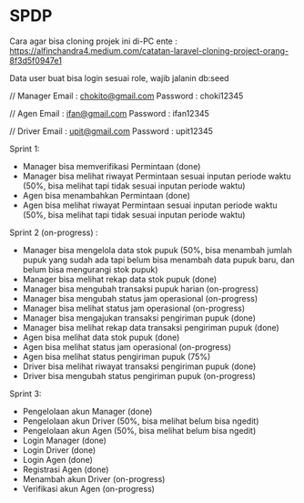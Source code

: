 # SPDP

Cara agar bisa cloning projek ini di-PC ente :
https://alfinchandra4.medium.com/catatan-laravel-cloning-project-orang-8f3d5f0947e1

Data user buat bisa login sesuai role, wajib jalanin db:seed

// Manager
Email     : chokito@gmail.com
Password  : choki12345

// Agen
Email     : ifan@gmail.com
Password  : ifan12345

// Driver
Email     : upit@gmail.com
Password  : upit12345

Sprint 1:
- Manager bisa memverifikasi Permintaan (done)
- Manager bisa melihat riwayat Permintaan sesuai inputan periode waktu (50%, bisa melihat tapi tidak sesuai inputan periode waktu)
- Agen bisa menambahkan Permintaan (done)
- Agen bisa melihat riwayat Permintaan sesuai inputan periode waktu (50%, bisa melihat tapi tidak sesuai inputan periode waktu)

Sprint 2 (on-progress) :
- Manager bisa mengelola data stok pupuk (50%, bisa menambah jumlah pupuk yang sudah ada tapi belum bisa menambah data pupuk baru, dan belum bisa mengurangi stok pupuk)
- Manager bisa melihat rekap data stok pupuk (done)
- Manager bisa mengubah transaksi pupuk harian (on-progress)
- Manager bisa mengubah status jam operasional (on-progress)
- Manager bisa melihat status jam operasional (on-progress)
- Manager bisa mengajukan transaksi pengiriman pupuk (done)
- Manager bisa melihat rekap data transaksi pengiriman pupuk (done)
- Agen bisa melihat data stok pupuk (done)
- Agen bisa melihat status jam operasional (on-progress)
- Agen bisa melihat status pengiriman pupuk (75%)
- Driver bisa melihat riwayat transaksi pengiriman pupuk (done)
- Driver bisa mengubah status pengiriman pupuk (on-progress)

Sprint 3:
- Pengelolaan akun Manager (done)
- Pengelolaan akun Driver (50%, bisa melihat belum bisa ngedit)
- Pengelolaan akun Agen (50%, bisa melihat belum bisa ngedit)
- Login Manager (done)
- Login Driver (done) 
- Login Agen (done)
- Registrasi Agen (done)
- Menambah akun Driver (on-progress)
- Verifikasi akun Agen (on-progress)
